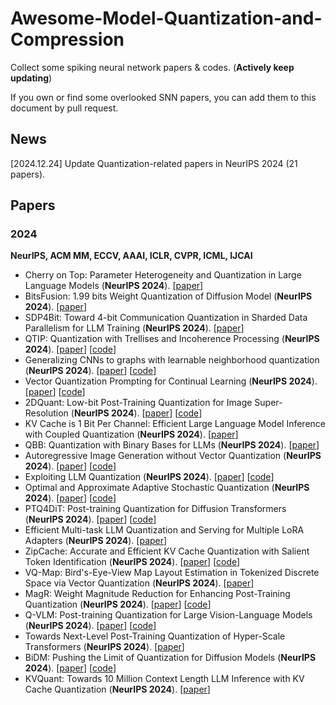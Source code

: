 # Awesome-Model-Quantization-and-Compression 

Collect some spiking neural network papers & codes.  (**Actively keep updating**)

If you own or find some overlooked SNN papers, you can add them to this document by pull request. 

## News

[2024.12.24] Update Quantization-related papers in NeurIPS 2024 (21 papers).


## Papers
### 2024

**NeurIPS, ACM MM, ECCV, AAAI, ICLR, CVPR, ICML, IJCAI**
- Cherry on Top: Parameter Heterogeneity and Quantization in Large Language Models (**NeurIPS 2024**). [[paper](https://openreview.net/forum?id=QAiKLaCrKj)]
- BitsFusion: 1.99 bits Weight Quantization of Diffusion Model (**NeurIPS 2024**). [[paper](https://openreview.net/forum?id=QAiKLaCrKj)]
- SDP4Bit: Toward 4-bit Communication Quantization in Sharded Data Parallelism for LLM Training (**NeurIPS 2024**). [[paper](https://openreview.net/forum?id=PEEqnXlSCk)]
- QTIP: Quantization with Trellises and Incoherence Processing (**NeurIPS 2024**). [[paper](https://openreview.net/pdf?id=7sdkLVuYCU)]  [[code](https://github.com/Cornell-RelaxML/qtip)]
- Generalizing CNNs to graphs with learnable neighborhood quantization (**NeurIPS 2024**). [[paper](https://openreview.net/forum?id=dYIqAZXQNV)]  [[code](https://github.com/Grosenick-Lab-Cornell/QuantNets)]
- Vector Quantization Prompting for Continual Learning (**NeurIPS 2024**). [[paper](https://openreview.net/forum?id=ACCqGLviig)]  [[code](https://github.com/jiaolifengmi/VQ-Prompt)]
- 2DQuant: Low-bit Post-Training Quantization for Image Super-Resolution (**NeurIPS 2024**). [[paper](https://openreview.net/forum?id=ADJASE9uQ2)]  [[code](https://github.com/Kai-Liu001/2DQuant)]
- KV Cache is 1 Bit Per Channel: Efficient Large Language Model Inference with Coupled Quantization (**NeurIPS 2024**). [[paper](https://openreview.net/pdf?id=pNnvzQsS4P)]
- QBB: Quantization with Binary Bases for LLMs (**NeurIPS 2024**). [[paper](https://openreview.net/pdf?id=Kw6MRGFx0R)]
- Autoregressive Image Generation without Vector Quantization (**NeurIPS 2024**). [[paper](https://openreview.net/forum?id=VNBIF0gmkb)]  [[code](https://github.com/LTH14/mar)]
- Exploiting LLM Quantization (**NeurIPS 2024**). [[paper](https://openreview.net/forum?id=ISa7mMe7Vg)]  [[code](https://github.com/eth-sri/llm-quantization-attack)]
- Optimal and Approximate Adaptive Stochastic Quantization (**NeurIPS 2024**). [[paper](https://openreview.net/forum?id=8ZLL6mu2qC)]  [[code](https://github.com/ranbenbasat/QUIVER)]
- PTQ4DiT: Post-training Quantization for Diffusion Transformers (**NeurIPS 2024**). [[paper](https://openreview.net/forum?id=NLmAGkN6nn)]  [[code](https://github.com/adreamwu/PTQ4DiT)]
- Efficient Multi-task LLM Quantization and Serving for Multiple LoRA Adapters (**NeurIPS 2024**). [[paper](https://openreview.net/forum?id=HfpV6u0kbX)]
- ZipCache: Accurate and Efficient KV Cache Quantization with Salient Token Identification (**NeurIPS 2024**). [[paper](https://openreview.net/forum?id=5t4ZAkPiJs)] [[code](https://github.com/ThisisBillhe/ZipCache/)]
- VQ-Map: Bird's-Eye-View Map Layout Estimation in Tokenized Discrete Space via Vector Quantization (**NeurIPS 2024**). [[paper](https://openreview.net/forum?id=bKuxygBW2Y)]
- MagR: Weight Magnitude Reduction for Enhancing Post-Training Quantization (**NeurIPS 2024**). [[paper](https://openreview.net/forum?id=UARTFgkTqW)] [[code](https://github.com/AozhongZhang/MagR)]
- Q-VLM: Post-training Quantization for Large Vision-Language Models (**NeurIPS 2024**). [[paper](https://openreview.net/forum?id=gxMfNArldP)] [[code](https://github.com/ChangyuanWang17/QVLM)]
- Towards Next-Level Post-Training Quantization of Hyper-Scale Transformers (**NeurIPS 2024**). [[paper](https://openreview.net/forum?id=6uv9ViIoMj)]
- BiDM: Pushing the Limit of Quantization for Diffusion Models (**NeurIPS 2024**). [[paper](https://openreview.net/forum?id=oWAItGB8LJ)] [[code](https://github.com/Xingyu-Zheng/BiDM)]
- KVQuant: Towards 10 Million Context Length LLM Inference with KV Cache Quantization (**NeurIPS 2024**). [[paper](https://openreview.net/forum?id=0LXotew9Du)]













